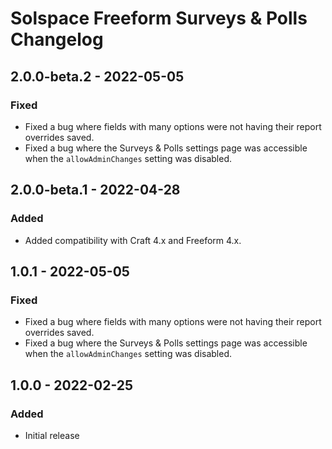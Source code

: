 # Solspace Freeform Surveys & Polls Changelog

## 2.0.0-beta.2 - 2022-05-05

### Fixed
- Fixed a bug where fields with many options were not having their report overrides saved.
- Fixed a bug where the Surveys & Polls settings page was accessible when the `allowAdminChanges` setting was disabled.

## 2.0.0-beta.1 - 2022-04-28

### Added
- Added compatibility with Craft 4.x and Freeform 4.x.

## 1.0.1 - 2022-05-05

### Fixed
- Fixed a bug where fields with many options were not having their report overrides saved.
- Fixed a bug where the Surveys & Polls settings page was accessible when the `allowAdminChanges` setting was disabled.

## 1.0.0 - 2022-02-25

### Added
- Initial release
